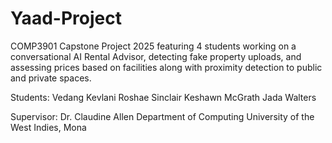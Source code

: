 # Yaad-Project
COMP3901 Capstone Project 2025 featuring 4 students working on a conversational AI Rental Advisor, detecting fake property uploads, and assessing prices based on facilities along with proximity detection to public and private spaces.

Students:
Vedang Kevlani
Roshae Sinclair
Keshawn McGrath
Jada Walters

Supervisor: Dr. Claudine Allen
Department of Computing
University of the West Indies, Mona
